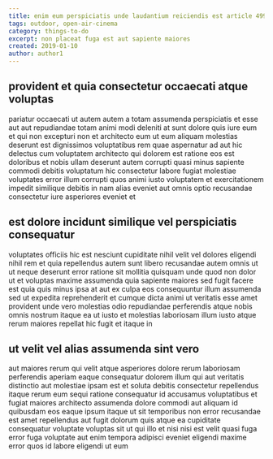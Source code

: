 ```yaml
---
title: enim eum perspiciatis unde laudantium reiciendis est article 4999
tags: outdoor, open-air-cinema
category: things-to-do
excerpt: non placeat fuga est aut sapiente maiores
created: 2019-01-10
author: author1
---
```


## provident et quia consectetur occaecati atque voluptas

pariatur occaecati ut autem autem a totam assumenda perspiciatis et esse aut aut repudiandae totam animi modi deleniti at sunt dolore quis iure eum et qui non excepturi non et architecto eum ut eum aliquam molestias deserunt est dignissimos voluptatibus rem quae aspernatur ad aut hic delectus cum voluptatem architecto qui dolorem est ratione eos est doloribus et nobis ullam deserunt autem corrupti quasi minus sapiente commodi debitis voluptatum hic consectetur labore fugiat molestiae voluptates error illum corrupti quos animi iusto voluptatem et exercitationem impedit similique debitis in nam alias eveniet aut omnis optio recusandae consectetur iure asperiores eveniet et

## est dolore incidunt similique vel perspiciatis consequatur

voluptates officiis hic est nesciunt cupiditate nihil velit vel dolores eligendi nihil rem et quia repellendus autem sunt libero recusandae autem omnis ut ut neque deserunt error ratione sit mollitia quisquam unde quod non dolor ut et voluptas maxime assumenda quia sapiente maiores sed fugit facere est quia quis minus ipsa at aut ex culpa eos consequuntur illum assumenda sed ut expedita reprehenderit et cumque dicta animi ut veritatis esse amet provident unde vero molestias odio repudiandae perferendis atque nobis omnis nostrum itaque ea ut iusto et molestias laboriosam illum iusto atque rerum maiores repellat hic fugit et itaque in

## ut velit vel alias assumenda sint vero

aut maiores rerum qui velit atque asperiores dolore rerum laboriosam perferendis aperiam eaque consequatur dolorem illum qui aut veritatis distinctio aut molestiae ipsam est et soluta debitis consectetur repellendus itaque rerum eum sequi ratione consequatur id accusamus voluptatibus et fugiat maiores architecto assumenda dolore commodi aut aliquam id quibusdam eos eaque ipsum itaque ut sit temporibus non error recusandae est amet repellendus aut fugit dolorum quis atque ea cupiditate consequatur voluptate voluptas sit ut qui illo et nisi nisi est velit quasi fuga error fuga voluptate aut enim tempora adipisci eveniet eligendi maxime error quos id labore eligendi ut eum
